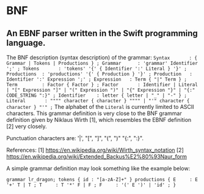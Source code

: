 # BNF
## An EBNF parser written in the Swift programming language.

The BNF description (syntax description) of the grammar:
``
Syntax       : { Grammar | Tokens | Productions } ;
Grammar      : 'grammar' Identifier ';' ;
Tokens       : 'tokens' '{' { Identifier ':' Literal } '}' ;
Productions  : 'productions' '{' { Production } '}' ;
Production   : Identifier ':' Expression ';' ;
Expression   : Term { "|" Term } ;
Term         : Factor { Factor } ;
Factor       : Identifier
                            | Literal
                            | "[" Expression "]"
                            | "(" Expression ")"
                            | "{" Expression "}"
                            | "{:" CODE_STRING ":}" ;
Identifier    : letter { letter | "_" | "-" } ;
Literal       : """" character { character } """"
                            | "'" character { character } "'" ;
``
The alphabet of the `Literal` is currently limited to ASCII characters.
This grammar definition is very close to the BNF grammar definition given
by Niklaus Wirth [1], which resembles the EBNF definition [2] very closely.

Punctuation characters are: '|', "[", "]", "(", ")" "{:", ":}".

References:
[1] https://en.wikipedia.org/wiki/Wirth_syntax_notation
[2] https://en.wikipedia.org/wiki/Extended_Backus%E2%80%93Naur_form

A simple grammar definition may look something like the example below:

``
grammar lr_dragon;
tokens {
    id : "[a-zA-Z]+"
}
productions {
    E     : E '+' T | T ;
    T     : T '*' F | F ;
    F     : '(' E ')' | 'id' ;
}
``
